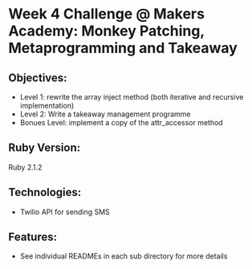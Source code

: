 Week 4 Challenge @ Makers Academy: Monkey Patching, Metaprogramming and Takeaway
================================================================================

Objectives:
-----------
- Level 1: rewrite the array inject method (both iterative and recursive implementation)
- Level 2: Write a takeaway management programme
- Bonues Level: implement a copy of the attr_accessor method

Ruby Version:
-------------
Ruby 2.1.2

Technologies:
-------------
- Twilio API for sending SMS

Features:
---------
- See individual READMEs in each sub directory for more details

